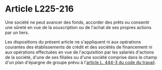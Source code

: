 # Article L225-216

<p>Une société ne peut avancer des fonds, accorder des prêts ou consentir une sûreté en vue de la souscription ou de l'achat de ses propres actions par un tiers. </p><p>Les dispositions du présent article ne s'appliquent ni aux opérations courantes des établissements de crédit et des sociétés de financement ni aux opérations effectuées en vue de l'acquisition par les salariés d'actions de la société, d'une de ses filiales ou d'une société comprise dans le champ d'un plan d'épargne de groupe prévu à l'<a href='/affichCodeArticle.do?cidTexte=LEGITEXT000006072050&idArticle=LEGIARTI000006649489&dateTexte=&categorieLien=cid' title='Code du travail - art. L444-3 (M)'>article L. 444-3 du code du travail</a>.</p>